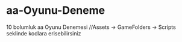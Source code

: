 # aa-Oyunu-Deneme
10 bolumluk aa Oyunu Denemesi
//Assets -> GameFolders -> Scripts seklinde kodlara erisebilirsiniz
